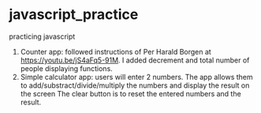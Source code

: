 # javascript_practice
practicing javascript

1. Counter app: followed instructions of Per Harald Borgen at https://youtu.be/jS4aFq5-91M. I added decrement and total number of people displaying functions.
2. Simple calculator app: users will enter 2 numbers. The app allows them to add/substract/divide/multiply the numbers and display the result on the screen The clear button is to reset the entered numbers and the result. 
